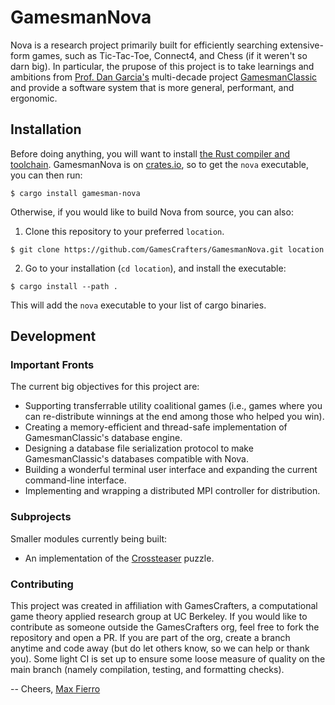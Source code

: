 # GamesmanNova

Nova is a research project primarily built for efficiently searching extensive-form games, such as Tic-Tac-Toe, Connect4, and Chess (if it weren't so darn big). In particular, the prupose of this project is to take learnings and ambitions from [Prof. Dan Garcia's](https://people.eecs.berkeley.edu/~ddgarcia/) multi-decade project [GamesmanClassic](https://github.com/GamesCrafters/GamesmanClassic) and provide a software system that is more general, performant, and ergonomic.

## Installation

Before doing anything, you will want to install [the Rust compiler and toolchain](https://www.rust-lang.org/tools/install). GamesmanNova is on [crates.io](https://crates.io/crates/gamesman-nova), so to get the `nova` executable, you can then run:

```
$ cargo install gamesman-nova
```

Otherwise, if you would like to build Nova from source, you can also:

1. Clone this repository to your preferred `location`.

```
$ git clone https://github.com/GamesCrafters/GamesmanNova.git location
```

2. Go to your installation (`cd location`), and install the executable:

```
$ cargo install --path .
```

This will add the `nova` executable to your list of cargo binaries.

## Development

### Important Fronts

The current big objectives for this project are:

* Supporting transferrable utility coalitional games (i.e., games where you can re-distribute winnings at the end among those who helped you win).
* Creating a memory-efficient and thread-safe implementation of GamesmanClassic's database engine.
* Designing a database file serialization protocol to make GamesmanClassic's databases compatible with Nova.
* Building a wonderful terminal user interface and expanding the current command-line interface.
* Implementing and wrapping a distributed MPI controller for distribution.

### Subprojects

Smaller modules currently being built:

* An implementation of the [Crossteaser](https://www.jaapsch.net/puzzles/crosstsr.htm) puzzle.

### Contributing

This project was created in affiliation with GamesCrafters, a computational game theory applied research group at UC Berkeley. If you would like to contribute as someone outside the GamesCrafters org, feel free to fork the repository and open a PR. If you are part of the org, create a branch anytime and code away (but do let others know, so we can help or thank you). Some light CI is set up to ensure some loose measure of quality on the main branch (namely compilation, testing, and formatting checks).

-- Cheers, [Max Fierro](https://www.maxfierro.me/)
